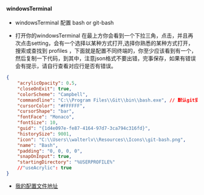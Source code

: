 #### **windowsTerminal**

- windowsTerminal 配置 bash or git-bash

- 打开你的windowsTerminal 在最上方你会看到一个下拉三角，点击，并且再次点击setting，会有一个选择以某种方式打开,选择你熟悉的某种方式打开，搜索或查找到 profiles ，下面就是配置不同终端的，你至少应该看到有一个，然后复制一下代码，到其中，注意json格式不要出错，完事保存，如果有错误会有提示，请自行查看对应行是否有错误。
```json
{
    "acrylicOpacity": 0.5,
    "closeOnExit": true,
    "colorScheme": "Campbell",
    "commandline": "C:\\Program Files\\Git\\bin\\bash.exe", // 默认git安装路径如果你不一样就替换
    "cursorColor": "#FFFFFF",
    "cursorShape": "bar",
    "fontFace": "Monaco",
    "fontSize": 10,
    "guid": "{1d4e097e-fe87-4164-97d7-3ca794c316fd}",
    "historySize": 9001,
    "icon": "C:\\Users\\walterlv\\Resources\\Icons\\git-bash.png",
    "name": "Bash",
    "padding": "0, 0, 0, 0",
    "snapOnInput": true,
    "startingDirectory": "%USERPROFILE%"
    //"useAcrylic": true
}
```

- [我的配置文件地址](https://github.com/NorseLZJ/lzj-config/tree/master/windowsTerminal)